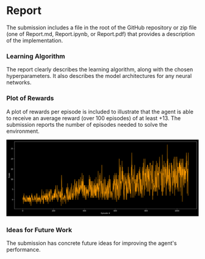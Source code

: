 # Report
The submission includes a file in the root of the GitHub repository or zip file (one of Report.md, Report.ipynb, or Report.pdf) that provides a description of the implementation.

### Learning Algorithm
The report clearly describes the learning algorithm, along with the chosen hyperparameters. 
It also describes the model architectures for any neural networks.

### Plot of Rewards
A plot of rewards per episode is included to illustrate that the agent is able to receive an average reward (over 100 episodes) of at least +13.
The submission reports the number of episodes needed to solve the environment.

<img src="https://github.com/Doegstra/Deep-Q-Learning-Banana-Navigation/blob/main/img/rewards_over_time_dark.png"/>

 
### Ideas for Future Work
The submission has concrete future ideas for improving the agent's performance.
